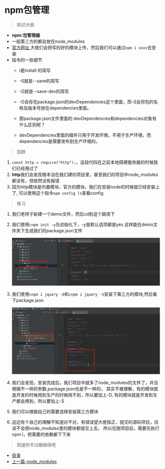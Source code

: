 # npm包管理
> 知识大纲
* **npm:包管理器**
* 一般第三方的都会放在node_modules
* [官方网址](https://www.npmjs.com/),大佬们会把写的好的模块上传，然后我们可以通过`npm i xxxx`去安装
* 指令的一些细节
    * i是install 的简写
    
    * -S就是--save的简写
    
    * -D就是--save-dev的简写 
    
    * -D会存在package.json的devDependencies这个里面，而-S会将包的名称及版本号放在dependencies里面。
    
    * 那package.json文件里面的 devDependencies和dependencies对象有什么区别呢？
    
    * devDependencies里面的插件只用于开发环境，不用于生产环境，而dependencies是需要发布到生产环境的。

> 回顾
1. `const http = require("http");`，这段代码在之前本地搭建服务器的时候我们已经用过了
2. **http**我们会发现根本没在我们建的项目里，甚至我们的项目中node_modules都没有，但依然没有报错
3. 因为http模块是内置模块，官方的模块，我们在安装node的时候就已经安装上了, 可以使用这个指令`npm config ls`查看config

> 练习
1. 我们老样子新建一个demo文件，然后cd到这个路径下
2. 我们使用`cnpm init -y`先初始化下，-y是默认选项都是yes
    这样能在demo文件夹下生成我们的package.json文件

    ![](./images/使用init初始化.jpg)
    
3. 我们使用`cnpm i jquery -D`和`cnpm i jquery -S`安装下第三方的模块,然后看下package.json
    
    ![](./images/安装第三方模块练手.jpg)
    
4. 我们会发现，安装完成后，我们项目中就多了node_modules的文件了，并且根据不一样的参数,package.json也是不一样的，
    其实不难理解，有的模块就是开发的时候用到生产的时候用不到，所以要加上-D,
    有的模块就是开发和生产都会用到，所以要加上-S
    
5. 我们可以根据自己的需要选择安装第三方模块    
6. 这边有个自己的理解不知道对不对，有错误望大佬指正，提交的源码项目，应该不会把node_modules里的模块都提交上去，
    所以在跑项目前，需要先执行npm i，把需要的依赖都下下来


> 知道你不过瘾继续吧
* [目录](../../README.md)
* [上一篇-node_modules](../day-04/node_modules.md)